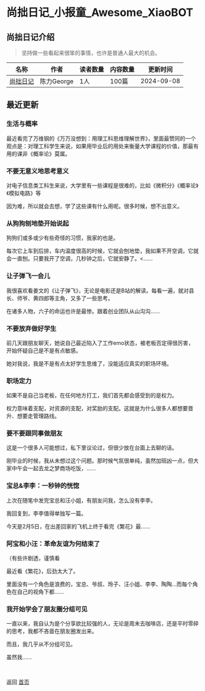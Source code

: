 # 尚拙日记_小报童_Awesome_XiaoBOT

## 尚拙日记介绍
> 坚持做一些看起来很笨的事情，也许是普通人最大的机会。  
  


|名称|作者|读者数量|内容数量|更新时间|
|---|---|---|---|---|
|[尚拙日记](https://xiaobot.net/p/superpower?refer=0b133df9-27dc-423b-8101-639049001c13)|陈力George|1人|100篇|2024-09-08|

## 最近更新
### 生活与概率

最近看完了万维钢的《万万没想到：用理工科思维理解世界》，里面最赞同的一个观点是：对理工科学生来说，如果用毕业后的用处来衡量大学课程的价值，那最有用的课非《概率论》莫属。

### 不要无意义地思考意义

对电子信息类工科生来说，大学里有一些课程是很难的，比如《微积分》《概率论》《模拟电路》等

因为难，所以就会去想，学了这些课有什么用呢。很多时候，想不出意义。

### 从狗狗刨地垫开始说起

狗狗们或多或少有些奇怪的习惯，我家的也是。

每次它上车到后排，车内温度很高的时候，它就会刨地垫，我如果不开空调，它就会一直刨。只要我开了空调，几秒钟之后，它就安静了。<......

### 让子弹飞一会儿

我很喜欢看姜文的《让子弹飞》，无论是电影还是B站的解读。每看一遍，就对县长、师爷、黄四郎等主角，又多了一些思考。

在诸多人物，六子的命运也许是最惨。跟着创业团队从山沟沟......

### 不要放弃做好学生

前几天跟朋友聊天，她说自己最近陷入了工作emo状态，被老板否定得很厉害，开始怀疑自己是不是有点敏感。

她对我说，我是不是有点太好学生思维了，没能适应真实的职场环境。

### 职场定力

如果不是自己当老板，在任何地方打工，我们首先都会感受到的是权力。

权力意味着支配，对资源的支配，对奖励的支配。这就是为什么很多人都想要晋升、想要走管理路线。

### 要不要跟同事做朋友

这是一个很多人可能想过，私下里议论过，但很少放在台面上去聊的话。

刚毕业的时候，我从未想过这个问题。那时候气氛很单纯，虽然加班凶一点，但大家中午会一起去龙之梦商场吃饭，......

### 宝总&李李：一秒钟的恍惚

上次在随笔中发完宝总和汪小姐，有朋友问我，怎么没有李李。

我回复到，李李值得单独写一篇。

今天是2月5日，在出差回家的飞机上终于看完《繁花》最......

### 阿宝和小汪：革命友谊为何结束了

（有些许剧透，谨慎看

最近看《繁花》，后劲太大了。

里面没有一个角色是浪费的，宝总、爷叔、玲子、汪小姐、李李、陶陶…而每个角色在自己的视角下都......

### 我开始学会了朋友圈分组可见

一直以来，我自认为是个分享欲比较强的人，无论是周末去咖啡店，还是平时零碎的思考，我都不吝啬在朋友圈发出来。

而且，我几乎从不分组可见。

虽然我......


<a href="https://github.com/Reno9527/awesome-xiaobot" style="color: white; text-decoration: none;">awesome-xiaobot</a>

返回 [首页](../README.md)
